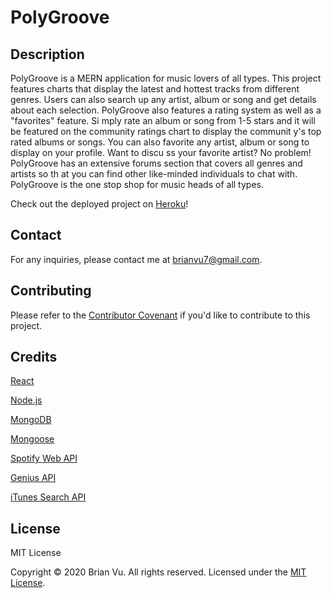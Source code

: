 # PolyGroove

## Description
    
PolyGroove is a MERN application for music lovers of all types. This project features
charts that display the latest and hottest tracks from different genres. Users can also search up any artist, album or
song and get details about each selection. PolyGroove also features a rating system as well as a "favorites" feature. Si
mply rate an album or song from 1-5 stars and it will be featured on the community ratings chart to display the communit
y's top rated albums or songs. You can also favorite any artist, album or song to display on your profile. Want to discu
ss your favorite artist? No problem! PolyGroove has an extensive forums section that covers all genres and artists so th
at you can find other like-minded individuals to chat with. PolyGroove is the one stop shop for music heads of all types.

Check out the deployed project on [Heroku](https://polygroove.herokuapp.com/)!

## Contact

For any inquiries, please contact me at brianvu7@gmail.com.
        
## Contributing
    
Please refer to the [Contributor Covenant](https://www.contributor-covenant.org/) if you'd like to contribute to this project.

## Credits

[React](https://reactjs.org/)

[Node.js](https://nodejs.org/en/)

[MongoDB](https://www.mongodb.com/)

[Mongoose](https://mongoosejs.com/)

[Spotify Web API](https://developer.spotify.com/documentation/web-api/)

[Genius API](https://docs.genius.com/)

[iTunes Search API](https://developer.apple.com/library/archive/documentation/AudioVideo/Conceptual/iTuneSearchAPI/index.html#//apple_ref/doc/uid/TP40017632-CH3-SW1)

## License
    
MIT License

Copyright © 2020 Brian Vu. All rights reserved. Licensed under the [MIT License](https://github.com/b-vu/polygroove/blob/master/LICENSE).